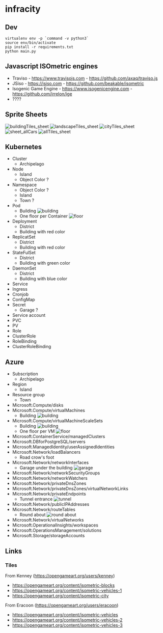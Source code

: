 # infracity


## Dev

```
virtualenv env -p `command -v python3`
source env/bin/activate
pip install -r requirements.txt
python main.py
```


## Javascript ISOmetric engines

* Traviso - https://www.travisojs.com - https://github.com/axaq/traviso.js
* JSiso - https://jsiso.com - https://github.com/beakable/isometric
* Isogenic Game Engine - https://www.isogenicengine.com - https://github.com/irrelon/ige
* ????


## Sprite Sheets

![buildingTiles_sheet](tiles/kenney/isometric_buildings/Spritesheet/buildingTiles_sheet.png)
![landscapeTiles_sheet](tiles/kenney/isometric_landscape/Spritesheet/landscapeTiles_sheet.png)
![cityTiles_sheet](tiles/kenney/isometric_city/Spritesheet/cityTiles_sheet.png)
![sheet_allCars](tiles/kenney/isometric_vehicles/Spritesheet/sheet_allCars.png)
![allTiles_sheet](tiles/kenney/isometric_blocks/Spritesheet/allTiles_sheet.png)

## Kubernetes

* Cluster
  - Archipelago
* Node
  - Island
  - Object Color ?
* Namespace
  - Object Color ?
  - Island
  - Town ?
* Pod
  - Building ![building](tiles/kenney/isometric_buildings/PNG/buildingTiles_014.png)
  - One floor per Container ![floor](tiles/kenney/isometric_buildings/PNG/buildingTiles_032.png)
* Deployment
  - District
  - Building with red color
* ReplicatSet
  - District
  - Building with red color
* StateFulSet
  - District
  - Building with green color
* DaemonSet
  - District
  - Building with blue color
* Service
* Ingress
* Cronjob
* ConfigMap
* Secret
  - Garage ?
* Service account
* PVC
* PV
* Role
* ClusterRole
* RoleBinding
* ClusterRoleBinding

## Azure

* Subscription
  - Archipelago
* Region
  - Island 
* Resource group
  - Town
* Microsoft.Compute/disks
* Microsoft.Compute/virtualMachines
  - Building ![building](tiles/kenney/isometric_buildings/PNG/buildingTiles_018.png)
* Microsoft.Compute/virtualMachineScaleSets
  - Building ![building](tiles/kenney/isometric_buildings/PNG/buildingTiles_014.png)
  - One floor per VM ![floor](tiles/kenney/isometric_buildings/PNG/buildingTiles_032.png)
* Microsoft.ContainerService/managedClusters
* Microsoft.DBforPostgreSQL/servers
* Microsoft.ManagedIdentity/userAssignedIdentities
* Microsoft.Network/loadBalancers
  - Road crow's foot
* Microsoft.Network/networkInterfaces
  - Garage under the building ![garage](tiles/kenney/isometric_city/PNG/cityTiles_040.png)
* Microsoft.Network/networkSecurityGroups
* Microsoft.Network/networkWatchers
* Microsoft.Network/privateDnsZones
* Microsoft.Network/privateDnsZones/virtualNetworkLinks
* Microsoft.Network/privateEndpoints
  - Tunnel entrance ![tunnel](tiles/kenney/isometric_city/PNG/cityTiles_026.png)
* Microsoft.Network/publicIPAddresses
* Microsoft.Network/routeTables
  - Round about ![round about](tiles/kenney/isometric_city/PNG/cityTiles_082.png)
* Microsoft.Network/virtualNetworks
* Microsoft.OperationalInsights/workspaces
* Microsoft.OperationsManagement/solutions
* Microsoft.Storage/storageAccounts


## Links

### Tiles

From Kenney (https://opengameart.org/users/kenney)
* https://opengameart.org/content/isometric-blocks
* https://opengameart.org/content/isometric-vehicles-1
* https://opengameart.org/content/isometric-city


From Eracoon (https://opengameart.org/users/eracoon)
* https://opengameart.org/content/isometric-vehicles
* https://opengameart.org/content/isometric-vehicles-2
* https://opengameart.org/content/isometric-vehicles-3
